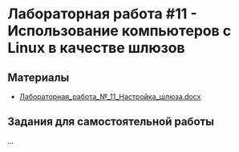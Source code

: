 # Лабораторная работа #11 - Использование компьютеров с Linux в качестве шлюзов

## Материалы
- [Лабораторная_работа_№_11_Настройка_шлюза.docx](https://github.com/xarll/vpr/blob/main/items/os1/lab11/%D0%9B%D0%B0%D0%B1%D0%BE%D1%80%D0%B0%D1%82%D0%BE%D1%80%D0%BD%D0%B0%D1%8F_%D1%80%D0%B0%D0%B1%D0%BE%D1%82%D0%B0_%E2%84%96_11_%D0%9D%D0%B0%D1%81%D1%82%D1%80%D0%BE%D0%B9%D0%BA%D0%B0_%D1%88%D0%BB%D1%8E%D0%B7%D0%B0.docx)

## Задания для самостоятельной работы
...
